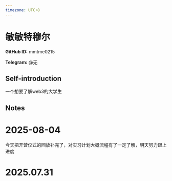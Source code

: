 ```yaml
---
timezone: UTC+8
---
```


# 敏敏特穆尔

**GitHub ID:** mmtme0215

**Telegram:** @无

## Self-introduction

一个想要了解web3的大学生

## Notes

<!-- Content_START -->
# 2025-08-04

今天把开营仪式的回放补完了，对实习计划大概流程有了一定了解，明天努力跟上进度


# 2025.07.31


<!-- Content_END -->
